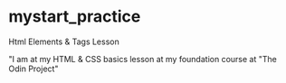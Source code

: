 # mystart_practice
Html Elements & Tags Lesson

"I am at my HTML & CSS basics lesson at my foundation course at  "The Odin Project"